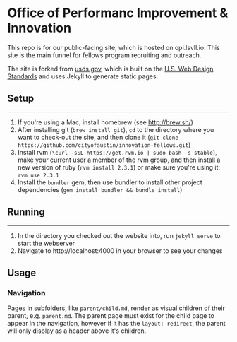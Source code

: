 Office of Performanc Improvement & Innovation
==========================

This repo is for our public-facing site, which is hosted on opi.lsvll.io.  This site is the main funnel for fellows program recruiting and outreach.

The site is forked from [usds.gov](https://usds.gov), which is built on the [U.S. Web Design Standards](https://playbook.cio.gov/designstandards/) and uses Jekyll to generate static pages.

## Setup
---
1. If you're using a Mac, install homebrew (see http://brew.sh/)
2. After installing git (`brew install git`), `cd` to the directory where you want to check-out the site, and then clone it (`git clone https://github.com/cityofaustin/innovation-fellows.git`)
3. Install rvm (`\curl -sSL https://get.rvm.io | sudo bash -s stable`), make your current user a member of the rvm group, and then install a new version of ruby (`rvm install 2.3.1`) or make sure you're using it: `rvm use 2.3.1`
4. Install the `bundler` gem, then use bundler to install other project dependencies (`gem install bundler && bundle install`)

## Running
---
1. In the directory you checked out the website into, run `jekyll serve` to start the webserver
2. Navigate to http://localhost:4000 in your browser to see your changes

## Usage

### Navigation

Pages in subfolders, like `parent/child.md`, render as visual children of their parent, e.g. `parent.md`. The parent page must exist for the child page to appear in the navigation, however if it has the `layout: redirect`, the parent will only display as a header above it's children.
